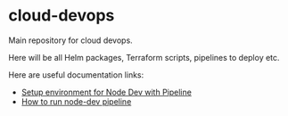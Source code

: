 # cloud-devops
Main repository for cloud devops.

Here will be all Helm packages, Terraform scripts, pipelines to deploy etc.

Here are useful documentation links:
- [Setup environment for Node Dev with Pipeline](https://trackonomy.atlassian.net/wiki/spaces/~5e4f0cca29e6d00c9706fcf6/pages/1918730251/Setup+environment+for+Node+Dev+with+Pipeline)
- [How to run node-dev pipeline](https://trackonomy.atlassian.net/wiki/spaces/~5e4f0cca29e6d00c9706fcf6/pages/1920335962/How+to+run+node-dev+pipeline+new+environments)
